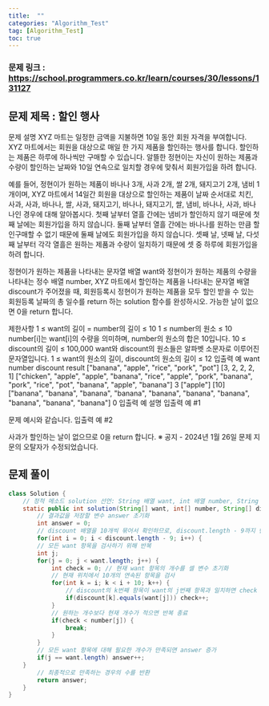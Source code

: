 ```yaml
---
title:  ""
categories: "Algorithm_Test"
tag: [Algorithm_Test]
toc: true
---
```


### 문제 링크 : https://school.programmers.co.kr/learn/courses/30/lessons/131127

## 문제 제목 : 할인 행사

문제 설명
XYZ 마트는 일정한 금액을 지불하면 10일 동안 회원 자격을 부여합니다. XYZ 마트에서는 회원을 대상으로 매일 한 가지 제품을 할인하는 행사를 합니다. 할인하는 제품은 하루에 하나씩만 구매할 수 있습니다. 알뜰한 정현이는 자신이 원하는 제품과 수량이 할인하는 날짜와 10일 연속으로 일치할 경우에 맞춰서 회원가입을 하려 합니다.

예를 들어, 정현이가 원하는 제품이 바나나 3개, 사과 2개, 쌀 2개, 돼지고기 2개, 냄비 1개이며, XYZ 마트에서 14일간 회원을 대상으로 할인하는 제품이 날짜 순서대로 치킨, 사과, 사과, 바나나, 쌀, 사과, 돼지고기, 바나나, 돼지고기, 쌀, 냄비, 바나나, 사과, 바나나인 경우에 대해 알아봅시다. 첫째 날부터 열흘 간에는 냄비가 할인하지 않기 때문에 첫째 날에는 회원가입을 하지 않습니다. 둘째 날부터 열흘 간에는 바나나를 원하는 만큼 할인구매할 수 없기 때문에 둘째 날에도 회원가입을 하지 않습니다. 셋째 날, 넷째 날, 다섯째 날부터 각각 열흘은 원하는 제품과 수량이 일치하기 때문에 셋 중 하루에 회원가입을 하려 합니다.

정현이가 원하는 제품을 나타내는 문자열 배열 want와 정현이가 원하는 제품의 수량을 나타내는 정수 배열 number, XYZ 마트에서 할인하는 제품을 나타내는 문자열 배열 discount가 주어졌을 때, 회원등록시 정현이가 원하는 제품을 모두 할인 받을 수 있는 회원등록 날짜의 총 일수를 return 하는 solution 함수를 완성하시오. 가능한 날이 없으면 0을 return 합니다.

제한사항
1 ≤ want의 길이 = number의 길이 ≤ 10
1 ≤ number의 원소 ≤ 10
number[i]는 want[i]의 수량을 의미하며, number의 원소의 합은 10입니다.
10 ≤ discount의 길이 ≤ 100,000
want와 discount의 원소들은 알파벳 소문자로 이루어진 문자열입니다.
1 ≤ want의 원소의 길이, discount의 원소의 길이 ≤ 12
입출력 예
want	number	discount	result
["banana", "apple", "rice", "pork", "pot"]	[3, 2, 2, 2, 1]	["chicken", "apple", "apple", "banana", "rice", "apple", "pork", "banana", "pork", "rice", "pot", "banana", "apple", "banana"]	3
["apple"]	[10]	["banana", "banana", "banana", "banana", "banana", "banana", "banana", "banana", "banana", "banana"]	0
입출력 예 설명
입출력 예 #1

문제 예시와 같습니다.
입출력 예 #2

사과가 할인하는 날이 없으므로 0을 return 합니다.
※ 공지 - 2024년 1월 26일 문제 지문의 오탈자가 수정되었습니다.

## 문제 풀이
```java
class Solution {
    // 정적 메소드 solution 선언: String 배열 want, int 배열 number, String 배열 discount를 인자로 받음
    static public int solution(String[] want, int[] number, String[] discount) {
        // 결과값을 저장할 변수 answer 초기화
        int answer = 0;
        // discount 배열을 10개씩 묶어서 확인하므로, discount.length - 9까지 반복
        for(int i = 0; i < discount.length - 9; i++) {
        // 모든 want 항목을 검사하기 위해 반복
        int j;
        for(j = 0; j < want.length; j++) {
            int check = 0; // 현재 want 항목의 개수를 셀 변수 초기화
            // 현재 위치에서 10개의 연속된 항목을 검사
            for(int k = i; k < i + 10; k++) {
                // discount의 k번째 항목이 want의 j번째 항목과 일치하면 check 증가
                if(discount[k].equals(want[j])) check++;
            }
            // 원하는 개수보다 현재 개수가 적으면 반복 종료
            if(check < number[j]) {
                break;
            }
        }
        // 모든 want 항목에 대해 필요한 개수가 만족되면 answer 증가
        if(j == want.length) answer++;
    }
        // 최종적으로 만족하는 경우의 수를 반환
        return answer;
    }
}
```